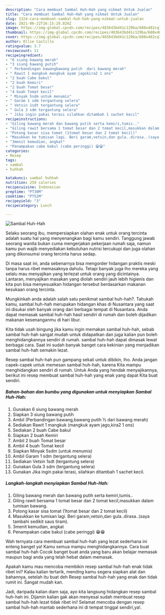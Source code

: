 ```yaml
---
description: "Cara membuat Sambal Huh-Hah yang nikmat Untuk Jualan"
title: "Cara membuat Sambal Huh-Hah yang nikmat Untuk Jualan"
slug: 1324-cara-membuat-sambal-huh-hah-yang-nikmat-untuk-jualan
date: 2021-06-22T16:15:29.826Z
image: https://img-global.cpcdn.com/recipes/483643bd41c129ba/680x482cq70/sambal-huh-hah-foto-resep-utama.jpg
thumbnail: https://img-global.cpcdn.com/recipes/483643bd41c129ba/680x482cq70/sambal-huh-hah-foto-resep-utama.jpg
cover: https://img-global.cpcdn.com/recipes/483643bd41c129ba/680x482cq70/sambal-huh-hah-foto-resep-utama.jpg
author: Ollie Castillo
ratingvalue: 3.7
reviewcount: 11
recipeingredient:
- "6 siung bawang merah"
- "3 siung bawang putih"
- " Perbandingan bawangbawang putih  dari bawang merah"
- " Rawit 1 mangkuk mangkuk ayam jagokira2 1 ons"
- "2 buah Cabe bakul"
- "2 buah Kemiri"
- "2 buah Tomat besar"
- "4 buah Tomat kecil"
- " Minyak 5sdm untuk menumis"
- " Garam 1 sdm tergantung selera"
- " Vetsin 1sdt tergantung selera"
- " Gula 3 sdm tergantung selera"
- " Jika ingin pakai terasi silahkan ditambah 1 sachet kecil"
recipeinstructions:
- "Giling bawang merah dan bawang putih serta kemiri,tumis.."
- "Giling rawit bersama 1 tomat besar dan 2 tomat kecil,masukkan dalam tumisan bawang."
- "Potong kasar sisa tomat (1tomat besar dan 2 tomat kecil)"
- "Masukkan ke tumisan lagi. Beri garam,vetsin,dan gula..dirasa..(saya tambahi sedikit saus tiram)."
- "3menit kemudian, angkat"
- "Penampakan cabe bakul (cabe peringgi) 😁😁"
categories:
- Resep
tags:
- sambal
- huhhah

katakunci: sambal huhhah 
nutrition: 259 calories
recipecuisine: Indonesian
preptime: "PT30M"
cooktime: "PT52M"
recipeyield: "3"
recipecategory: Lunch

---
```



![Sambal Huh-Hah](https://img-global.cpcdn.com/recipes/483643bd41c129ba/680x482cq70/sambal-huh-hah-foto-resep-utama.jpg)

Selaku seorang ibu, mempersiapkan olahan enak untuk orang tercinta adalah suatu hal yang menyenangkan bagi kamu sendiri. Tanggung jawab seorang  wanita bukan cuma mengerjakan pekerjaan rumah saja, namun kamu pun wajib menyediakan kebutuhan nutrisi tercukupi dan juga olahan yang dikonsumsi orang tercinta harus sedap.

Di masa  saat ini, anda sebenarnya bisa mengorder hidangan praktis meski tanpa harus ribet memasaknya dahulu. Tetapi banyak juga lho mereka yang selalu mau menyajikan yang terlezat untuk orang yang dicintainya. Lantaran, menyajikan masakan yang diolah sendiri jauh lebih higienis dan kita pun bisa menyesuaikan hidangan tersebut berdasarkan makanan kesukaan orang tercinta. 



Mungkinkah anda adalah salah satu penikmat sambal huh-hah?. Tahukah kamu, sambal huh-hah merupakan hidangan khas di Nusantara yang saat ini disukai oleh banyak orang dari berbagai tempat di Nusantara. Anda dapat memasak sambal huh-hah hasil sendiri di rumah dan boleh dijadikan makanan kesenanganmu di hari libur.

Kita tidak usah bingung jika kamu ingin memakan sambal huh-hah, sebab sambal huh-hah sangat mudah untuk didapatkan dan juga kalian pun boleh menghidangkannya sendiri di rumah. sambal huh-hah dapat dimasak lewat berbagai cara. Saat ini sudah banyak banget cara kekinian yang menjadikan sambal huh-hah semakin lezat.

Resep sambal huh-hah pun gampang sekali untuk dibikin, lho. Anda jangan capek-capek untuk memesan sambal huh-hah, karena Kita mampu menghidangkan sendiri di rumah. Untuk Anda yang hendak menyajikannya, berikut ini resep membuat sambal huh-hah yang enak yang dapat Kita buat sendiri.

<!--inarticleads1-->

##### Bahan-bahan dan bumbu yang digunakan untuk menyiapkan Sambal Huh-Hah:

1. Gunakan 6 siung bawang merah
1. Siapkan 3 siung bawang putih
1. Ambil  (Perbandingan bawang,bawang putih ½ dari bawang merah)
1. Sediakan  Rawit 1 mangkuk (mangkuk ayam jago,kira2 1 ons)
1. Sediakan 2 buah Cabe bakul
1. Siapkan 2 buah Kemiri
1. Ambil 2 buah Tomat besar
1. Ambil 4 buah Tomat kecil
1. Siapkan  Minyak 5sdm (untuk menumis)
1. Ambil  Garam 1 sdm (tergantung selera)
1. Sediakan  Vetsin 1sdt (tergantung selera)
1. Gunakan  Gula 3 sdm (tergantung selera)
1. Gunakan  Jika ingin pakai terasi, silahkan ditambah 1 sachet kecil.




<!--inarticleads2-->

##### Langkah-langkah menyiapkan Sambal Huh-Hah:

1. Giling bawang merah dan bawang putih serta kemiri,tumis..
1. Giling rawit bersama 1 tomat besar dan 2 tomat kecil,masukkan dalam tumisan bawang.
1. Potong kasar sisa tomat (1tomat besar dan 2 tomat kecil)
1. Masukkan ke tumisan lagi. Beri garam,vetsin,dan gula..dirasa..(saya tambahi sedikit saus tiram).
1. 3menit kemudian, angkat
1. Penampakan cabe bakul (cabe peringgi) 😁😁




Wah ternyata cara membuat sambal huh-hah yang lezat sederhana ini enteng banget ya! Kamu semua mampu menghidangkannya. Cara buat sambal huh-hah Cocok banget buat anda yang baru akan belajar memasak maupun bagi anda yang telah hebat dalam memasak.

Apakah kamu mau mencoba membikin resep sambal huh-hah enak tidak ribet ini? Kalau kalian tertarik, mending kamu segera siapkan alat dan bahannya, setelah itu buat deh Resep sambal huh-hah yang enak dan tidak rumit ini. Sangat mudah kan. 

Jadi, daripada kalian diam saja, ayo kita langsung hidangkan resep sambal huh-hah ini. Dijamin kalian gak akan menyesal sudah membuat resep sambal huh-hah lezat tidak ribet ini! Selamat mencoba dengan resep sambal huh-hah mantab sederhana ini di tempat tinggal sendiri,ya!.

